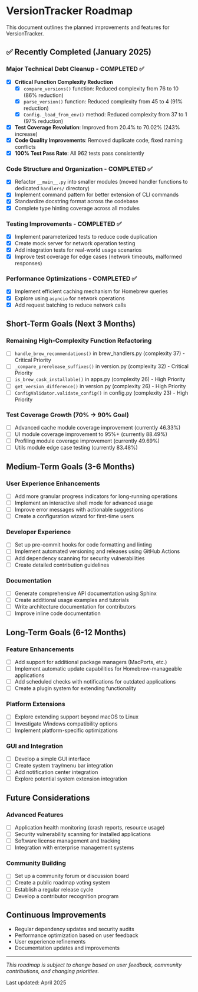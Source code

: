 # VersionTracker Roadmap

This document outlines the planned improvements and features for VersionTracker.

## ✅ Recently Completed (January 2025)

### Major Technical Debt Cleanup - COMPLETED ✅

- [x] **Critical Function Complexity Reduction**
  - [x] `compare_versions()` function: Reduced complexity from 76 to 10 (86% reduction)
  - [x] `parse_version()` function: Reduced complexity from 45 to 4 (91% reduction)
  - [x] `Config._load_from_env()` method: Reduced complexity from 37 to 1 (97% reduction)
- [x] **Test Coverage Revolution**: Improved from 20.4% to 70.02% (243% increase)
- [x] **Code Quality Improvements**: Removed duplicate code, fixed naming conflicts
- [x] **100% Test Pass Rate**: All 962 tests pass consistently

### Code Structure and Organization - COMPLETED ✅

- [x] Refactor `__main__.py` into smaller modules (moved handler functions to dedicated `handlers/` directory)
- [x] Implement command pattern for better extension of CLI commands
- [x] Standardize docstring format across the codebase
- [x] Complete type hinting coverage across all modules

### Testing Improvements - COMPLETED ✅

- [x] Implement parameterized tests to reduce code duplication
- [x] Create mock server for network operation testing
- [x] Add integration tests for real-world usage scenarios
- [x] Improve test coverage for edge cases (network timeouts, malformed responses)

### Performance Optimizations - COMPLETED ✅

- [x] Implement efficient caching mechanism for Homebrew queries
- [x] Explore using `asyncio` for network operations
- [x] Add request batching to reduce network calls

## Short-Term Goals (Next 3 Months)

### Remaining High-Complexity Function Refactoring

- [ ] `handle_brew_recommendations()` in brew_handlers.py (complexity 37) - Critical Priority
- [ ] `_compare_prerelease_suffixes()` in version.py (complexity 32) - Critical Priority  
- [ ] `is_brew_cask_installable()` in apps.py (complexity 26) - High Priority
- [ ] `get_version_difference()` in version.py (complexity 26) - High Priority
- [ ] `ConfigValidator.validate_config()` in config.py (complexity 23) - High Priority

### Test Coverage Growth (70% → 90% Goal)

- [ ] Advanced cache module coverage improvement (currently 46.33%)
- [ ] UI module coverage improvement to 95%+ (currently 88.49%)
- [ ] Profiling module coverage improvement (currently 49.69%)
- [ ] Utils module edge case testing (currently 83.48%)

## Medium-Term Goals (3-6 Months)

### User Experience Enhancements

- [ ] Add more granular progress indicators for long-running operations
- [ ] Implement an interactive shell mode for advanced usage
- [ ] Improve error messages with actionable suggestions
- [ ] Create a configuration wizard for first-time users

### Developer Experience

- [ ] Set up pre-commit hooks for code formatting and linting
- [ ] Implement automated versioning and releases using GitHub Actions
- [ ] Add dependency scanning for security vulnerabilities
- [ ] Create detailed contribution guidelines

### Documentation

- [ ] Generate comprehensive API documentation using Sphinx
- [ ] Create additional usage examples and tutorials
- [ ] Write architecture documentation for contributors
- [ ] Improve inline code documentation

## Long-Term Goals (6-12 Months)

### Feature Enhancements

- [ ] Add support for additional package managers (MacPorts, etc.)
- [ ] Implement automatic update capabilities for Homebrew-manageable applications
- [ ] Add scheduled checks with notifications for outdated applications
- [ ] Create a plugin system for extending functionality

### Platform Extensions

- [ ] Explore extending support beyond macOS to Linux
- [ ] Investigate Windows compatibility options
- [ ] Implement platform-specific optimizations

### GUI and Integration

- [ ] Develop a simple GUI interface
- [ ] Create system tray/menu bar integration
- [ ] Add notification center integration
- [ ] Explore potential system extension integration

## Future Considerations

### Advanced Features

- [ ] Application health monitoring (crash reports, resource usage)
- [ ] Security vulnerability scanning for installed applications
- [ ] Software license management and tracking
- [ ] Integration with enterprise management systems

### Community Building

- [ ] Set up a community forum or discussion board
- [ ] Create a public roadmap voting system
- [ ] Establish a regular release cycle
- [ ] Develop a contributor recognition program

## Continuous Improvements

- Regular dependency updates and security audits
- Performance optimization based on user feedback
- User experience refinements
- Documentation updates and improvements

---

*This roadmap is subject to change based on user feedback, community contributions, and changing priorities.*

Last updated: April 2025
